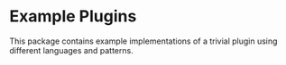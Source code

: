 # Example Plugins

This package contains example implementations of a trivial plugin using different languages and patterns.
